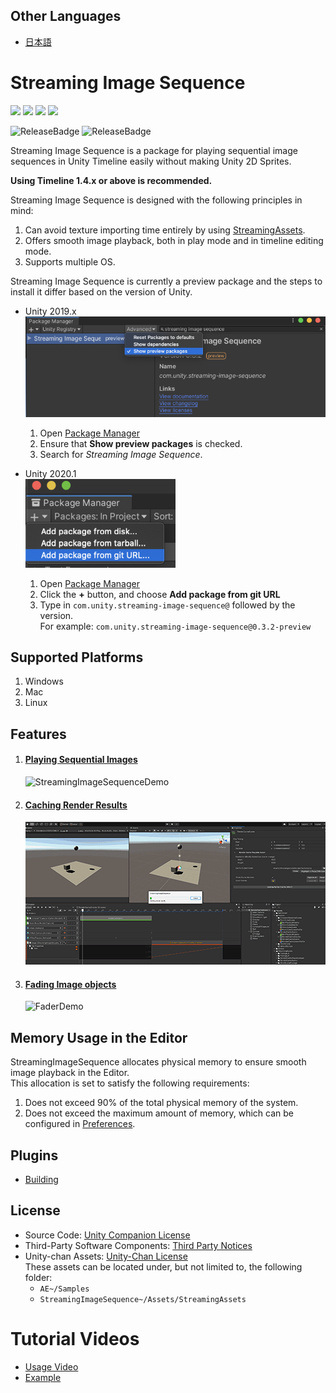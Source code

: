 ## Other Languages
* [日本語](README_JP.md)

# Streaming Image Sequence

[![](https://badge-proxy.cds.internal.unity3d.com/44fe9b4e-feeb-409f-8fcd-d86e42d09b98)](https://badges.cds.internal.unity3d.com/packages/com.unity.streaming-image-sequence/build-info?branch=dev&testWorkflow=package-isolation)
[![](https://badge-proxy.cds.internal.unity3d.com/f9703ad6-4a57-4861-8125-4cec53ece26f)](https://badges.cds.internal.unity3d.com/packages/com.unity.streaming-image-sequence/dependencies-info?branch=dev&testWorkflow=updated-dependencies)
[![](https://badge-proxy.cds.internal.unity3d.com/221d27f5-9807-40c1-8fde-50a1757801b4)](https://badges.cds.internal.unity3d.com/packages/com.unity.streaming-image-sequence/dependants-info)
[![](https://badge-proxy.cds.internal.unity3d.com/1f8f02a0-6e03-417e-9c92-22f978f96c69)](https://badges.cds.internal.unity3d.com/packages/com.unity.streaming-image-sequence/warnings-info?branch=dev)

![ReleaseBadge](https://badge-proxy.cds.internal.unity3d.com/2fe2fc7a-99f7-4bde-b23d-c3358e846fac)
![ReleaseBadge](https://badge-proxy.cds.internal.unity3d.com/84b887b2-1e62-4962-848e-9d6c07023710)

Streaming Image Sequence is a package for playing sequential image sequences in 
Unity Timeline easily without making Unity 2D Sprites.  

**Using Timeline 1.4.x or above is recommended.**

Streaming Image Sequence is designed with the following principles in mind:

1. Can avoid texture importing time entirely by using 
   [StreamingAssets](https://docs.unity3d.com/Manual/StreamingAssets.html).
1. Offers smooth image playback, both in play mode and in timeline editing mode.
1. Supports multiple OS.


Streaming Image Sequence is currently a preview package and the steps to install it 
differ based on the version of Unity.

* Unity 2019.x  
  ![PackageManager2019](Documentation~/images/PackageManager2019.png)
  1. Open [Package Manager](https://docs.unity3d.com/Manual/upm-ui.html) 
  2. Ensure that **Show preview packages** is checked. 
  3. Search for *Streaming Image Sequence*.
  
* Unity 2020.1  
  ![PackageManager2020](Documentation~/images/PackageManager2020.1.png)
  1. Open [Package Manager](https://docs.unity3d.com/Manual/upm-ui.html) 
  2. Click the **+** button, and choose **Add package from git URL** 
  3. Type in `com.unity.streaming-image-sequence@` followed by the version.  
     For example: `com.unity.streaming-image-sequence@0.3.2-preview`
  
## Supported Platforms

1. Windows
2. Mac
3. Linux

## Features

1. #### [Playing Sequential Images](./Documentation~/en/StreamingImageSequencePlayableAsset.md)

   ![StreamingImageSequenceDemo](Documentation~/images/StreamingImageSequenceDemo.gif)

2. #### [Caching Render Results](./Documentation~/en/RenderCachePlayableAsset.md)

   ![RenderCacheDemo](Documentation~/images/RenderCacheDemo.gif)

3. #### [Fading Image objects](./Documentation~/en/FaderPlayableAsset.md)

   ![FaderDemo](Documentation~/images/FaderDemo.gif)

## Memory Usage in the Editor

StreamingImageSequence allocates physical memory to ensure smooth image playback in the Editor.    
This allocation is set to satisfy the following requirements:
1. Does not exceed 90% of the total physical memory of the system.
2. Does not exceed the maximum amount of memory, which can be configured in [Preferences](en/Preferences.md).

## Plugins
* [Building](Plugins~/Docs/en/BuildPlugins.md)

## License
* Source Code: [Unity Companion License](LICENSE.md)
* Third-Party Software Components: [Third Party Notices](Third%20Party%20Notices.md)
* Unity-chan Assets: [Unity-Chan License](http://unity-chan.com/contents/guideline_en/)  
  These assets can be located under, but not limited to, the following folder:
  - `AE~/Samples`
  - `StreamingImageSequence~/Assets/StreamingAssets`  

# Tutorial Videos
* [Usage Video](https://youtu.be/mlRbwqJ74CM)
* [Example](https://youtu.be/4og6rgQdb3c)


